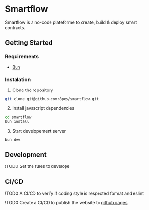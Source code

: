 # Smartflow

Smartflow is a no-code plateforme to create, build & deploy smart contracts.

## Getting Started

### Requirements

- [Bun](https://bun.sh/)

### Instalation

1. Clone the repository

```bash
git clone git@github.com:8pes/smartflow.git
```

2. Install javascript dependencies

```bash
cd smartflow
bun install
```

3. Start developement server

```bash
bun dev
```

## Development

!TODO Set the rules to develope

## CI/CD

!TODO A CI/CD to verify if coding style is respected format and eslint

!TODO Create a CI/CD to publish the website to [github pages](https://pages.github.com/)
